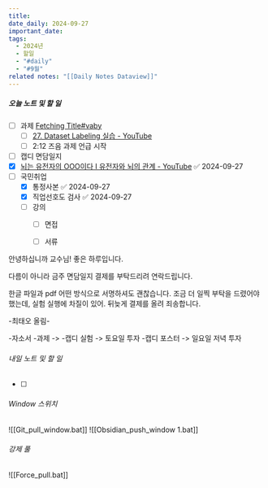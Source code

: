 ```yaml
---
title: 
date_daily: 2024-09-27
important_date: 
tags:
  - 2024년
  - 할일
  - "#daily"
  - "#9월"
related notes: "[[Daily Notes Dataview]]"
---
```

##### 오늘 노트 및 할 일 
- [ ] 과제 [Fetching Title#vaby](https://www.youtube.com/watch?v=y7Na2qC84zs&t=20799s&ab_channel=RokeyBootCamp)
	- [ ] [27. Dataset Labeling 실습 - YouTube](https://www.youtube.com/watch?v=y7Na2qC84zs&t=20799s&ab_channel=RokeyBootCamp)
	- [ ] 2:12 즈음 과제 언급 시작
- [ ] 캡디 면담일지
- [x] [뇌는 유전자의 OOO이다 I 유전자와 뇌의 관계 - YouTube](https://www.youtube.com/watch?v=hb_GxoeGCp4&ab_channel=%EB%89%B4%EB%A7%88%EC%9D%B8%EB%93%9C) ✅ 2024-09-27
- [ ]  국민취업
	- [x] 통정사본 ✅ 2024-09-27
	- [x] 직업선호도 검사 ✅ 2024-09-27
	- [ ] 강의
		- [ ] 면접
		- [ ] 서류


 안녕하십니까 교수님! 좋은 하루입니다.
 
 다름이 아니라 금주 면담일지 결제를 부탁드리려 연락드립니다.
 
한글 파일과 pdf 어떤 방식으로 서명하셔도 괜찮습니다.
조금 더 일찍 부탁을 드렸어야 했는데, 실험 실행에 차질이 있어. 뒤늦게 결제를 올려 죄송합니다.

-최태오 올림-

-자소서 
-과제 -> 
-캡디 실험 -> 토요일 투자
-캡디 포스터 -> 일요일 저녁 투자
###### 내일 노트 및 할 일
- [ ] 


######  Window 스위치
![[Git_pull_window.bat]]
![[Obsidian_push_window 1.bat]]



###### 강제 풀
![[Force_pull.bat]]